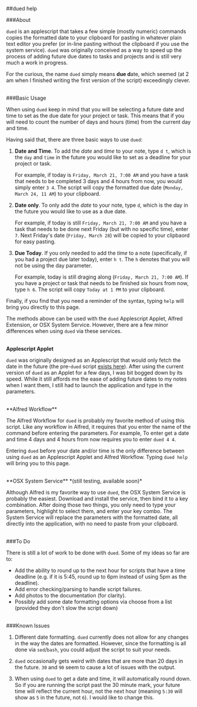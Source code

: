 ##dued help 
  
###About  

`dued` is an applescript that takes a few simple (mostly numeric) commands copies the formatted date to your clipboard for pasting in whatever plain text editor you prefer (or in-line pasting without the clipboard if you use the system service). `dued` was originally conceived as a way to speed up the process of adding future due dates to tasks and projects and is still very much a work in progress. 

For the curious, the name `dued` simply means <b>due d</b>ate, which seemed (at 2 am when I finished writing the first version of the script) exceedingly clever.  
<br>    


###Basic Usage  

When using `dued` keep in mind that you will be selecting a future date and time to set as the due date for your project or task. This means that if you will need to count the number of days and hours (time) from the current day and time. 

Having said that, there are three basic ways to use `dued`:  

1. **Date and Time**. To add the *date* and *time* to your note, type `d t`, which is the `day` and `time` in the future you would like to set as a deadline for your project or task. 

	For example, if today is `Friday, March 21, 7:00 AM` and you have a task that needs to be completed 3 days and 4 hours from now, you would simply enter `3 4`. The script will copy the formatted due date (`Monday, March 24, 11 AM`) to your clipboard. 

2. **Date only**. To only add the *date* to your note, type `d`, which is the day in the future you would like to use as a due date.  

	For example, if today is still `Friday, March 21, 7:00 AM` and you have a task that needs to be done next Friday (but with no specific time), enter `7`. Next Friday's date (`Friday, March 28`) will be copied to your clipbaord for easy pasting.  
	
3. **Due Today**. If you only needed to add the *time* to a note (specifically, if you had a project due later today), enter `h t`. The `h` denotes that you will not be using the day parameter. 

	For example, today is still draging along (`Friday, March 21, 7:00 AM`). If you have a project or task that needs to be finished six hours from now, type `h 6`. The script will copy `Today at 1 PM` to your clipboard. 

Finally, if you find that you need a reminder of the syntax, typing `help` will bring you directly to this page. 

The methods above can be used with the `dued` Applescript Applet, Alfred Extension, or OSX System Service. However, there are a few minor differences when using `dued` via these services.  
<BR>  

**Applescript Applet**  

`dued` was originally designed as an Applescript that would only fetch the date in the future (the pre-`dued` script [exists here](https://gist.github.com/unforswearing/9677819)). After using the current version of `dued` as an Applet for a few days, I was bit bogged down by its speed. While it still affords me the ease of adding future dates to my notes when I want them, I still had to launch the application and type in the parameters. 


<BR>
**Alfred Workflow**

The Alfred Workflow for `dued` is probably my favorite method of using this script. Like any workflow in Alfred, it requires that you enter the name of the command before entering the parameters. For example, To enter get a date and time 4 days and 4 hours from now requires you to enter `dued 4 4`. 

Entering `dued` before your date and/or time is the only difference between using `dued` as an Applescript Applet and Alfred Workflow. Typing `dued help` will bring you to this page.  


<BR>
**OSX System Service** *(still testing, available soon)*

Although Alfred is my favorite way to use `dued`, the OSX System Service is probably the easiest. Download and install the service, then bind it to a key combination. After doing those two things, you only need to type your parameters, highlight to select them, and enter your key combo. The System Service will replace the parameters with the formatted date, all directly into the application, with no need to paste from your clipboard.  
<BR>  

###To Do  

There is still a lot of work to be done with `dued`. Some of my ideas so far are to:  

- Add the ability to round up to the next hour for scripts that have a time deadline (e.g. if it is 5:45, round up to 6pm instead of using 5pm as the deadline).
- Add error checking/parsing to handle script failures. 
- Add photos to the documentation (for clarity).
- Possibly add some date formatting options via choose from a list (provided they don't slow the script down)



<BR>
###Known Issues  

1. Different date formatting. `dued` currently does not allow for any changes in the way the dates are formatted. However, since the formatting is all done via `sed`/`bash`, you could adjust the script to suit your needs.  

2. `dued` occasionally gets weird with dates that are more than 20 days in the future. `30` and `90` seem to cause a lot of issues with the output.  

3. When using `dued` to get a date and time, it will automatically round down. So if you are running the script past the 30 minute mark, your future time will reflect the current hour, not the next hour (meaning `5:30` will show as `5` in the future, not `6`). I would like to change this.  



